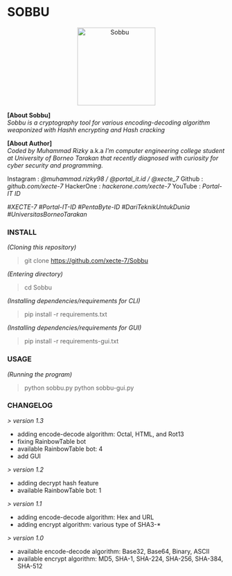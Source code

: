 # SOBBU

<center><a href="https://github.com/dr-3am/Sobbu/tree/version-1.1"><img align="center" height="180em" src="https://raw.githubusercontent.com/xecte-7/Sobbu/main/assets/banner.jpg" alt="Sobbu"></a></center>

**[About Sobbu]**<br>
*Sobbu is a cryptography tool for various encoding-decoding algorithm weaponized with Hashh encrypting and Hash cracking*

**[About Author]**<br>
*Coded by Muhammad Rizky* a.k.a *<XECTE-7>*
*I'm computer engineering college student at University of Borneo Tarakan that recently diagnosed with curiosity for cyber security and programming.*

Instagram : *@muhammad.rizky98 / @portal_it.id / @xecte_7*
Github : *github.com/xecte-7*
HackerOne : *hackerone.com/xecte-7*
YouTube : *Portal-IT ID*

*#XECTE-7 #Portal-IT-ID #PentaByte-ID*
*#DariTeknikUntukDunia #UniversitasBorneoTarakan*

### INSTALL
*(Cloning this repository)*
> git clone https://github.com/xecte-7/Sobbu

*(Entering directory)*
> cd Sobbu

*(Installing dependencies/requirements for CLI)*
> pip install -r requirements.txt

*(Installing dependencies/requirements for GUI)*
> pip install -r requirements-gui.txt

### USAGE
*(Running the program)*
> python sobbu.py
> python sobbu-gui.py

### CHANGELOG
*> version 1.3*
- adding encode-decode algorithm: Octal, HTML, and Rot13
- fixing RainbowTable bot
- available RainbowTable bot: 4
- add GUI

*> version 1.2*
- adding decrypt hash feature
- available RainbowTable bot: 1

*> version 1.1*
- adding encode-decode algorithm: Hex and URL
- adding encrypt algorithm: various type of SHA3-*

*> version 1.0*
- available encode-decode algorithm: Base32, Base64, Binary, ASCII
- available encrypt algorithm: MD5, SHA-1, SHA-224, SHA-256, SHA-384, SHA-512
